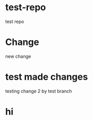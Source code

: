 # test-repo
test repo

# Change

new change


# test made changes

testing
change 2 by test branch


# hi
